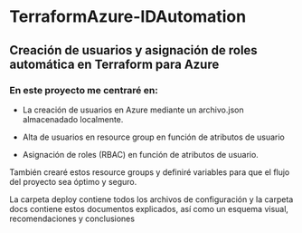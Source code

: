 # TerraformAzure-IDAutomation
## Creación de usuarios y asignación de roles automática en Terraform para Azure

### En este proyecto me centraré en:
- La creación de usuarios en Azure mediante un archivo.json almacenadado localmente.

- Alta de usuarios en resource group en función de atributos de usuario

- Asignación de roles (RBAC) en función de atributos de usuario.  

 
También crearé estos resource groups y definiré variables para que el flujo del proyecto sea óptimo y seguro.


La carpeta deploy contiene todos los archivos de configuración y la carpeta docs contiene estos documentos explicados, así como un esquema visual, recomendaciones y conclusiones
